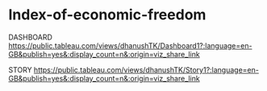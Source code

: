 # Index-of-economic-freedom

DASHBOARD
https://public.tableau.com/views/dhanushTK/Dashboard1?:language=en-GB&publish=yes&:display_count=n&:origin=viz_share_link


STORY
https://public.tableau.com/views/dhanushTK/Story1?:language=en-GB&publish=yes&:display_count=n&:origin=viz_share_link
